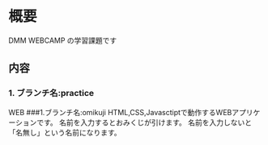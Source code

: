 # 概要
DMM WEBCAMP の学習課題です
## 内容
### 1. ブランチ名:practice
WEB
###1.ブランチ名:omikuji
HTML,CSS,Javasctiptで動作するWEBアプリケーションです。
名前を入力するとおみくじが引けます。
名前を入力しないと「名無し」という名前になります。
